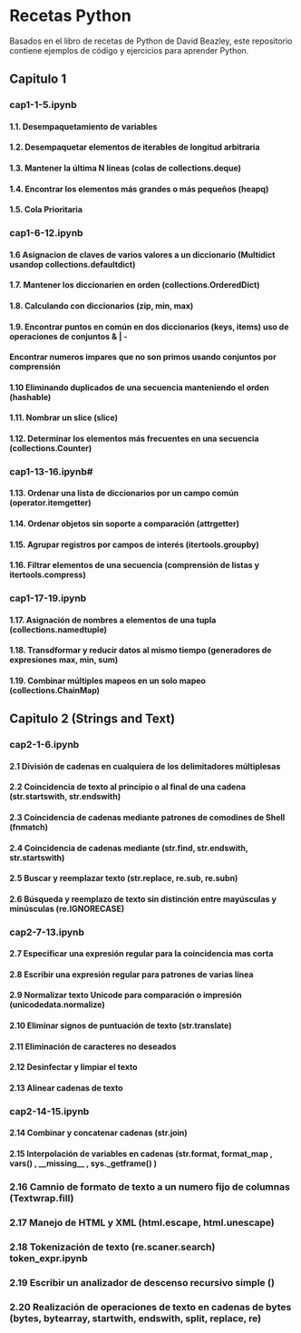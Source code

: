 # Recetas Python

Basados en el libro de recetas de Python de David Beazley, este repositorio contiene ejemplos de código y ejercicios para aprender Python.

## Capitulo 1

### cap1-1-5.ipynb

#### 1.1. Desempaquetamiento de variables
#### 1.2. Desempaquetar elementos de iterables de longitud arbitraria
#### 1.3. Mantener la última N líneas (colas de collections.deque)
#### 1.4. Encontrar los elementos más grandes o más pequeños (heapq)
#### 1.5. Cola Prioritaria

### cap1-6-12.ipynb

#### 1.6 Asignacion de claves de varios valores a un diccionario (Multidict usandop collections.defaultdict)
#### 1.7. Mantener los diccionarien en orden (collections.OrderedDict)
#### 1.8. Calculando con diccionarios (zip, min, max)
#### 1.9. Encontrar puntos en común en dos diccionarios (keys, items) uso de operaciones de conjuntos & | -
#### Encontrar numeros impares que no son primos usando conjuntos por comprensión
#### 1.10 Eliminando duplicados de una secuencia manteniendo el orden (hashable)
#### 1.11. Nombrar un slice (slice)
#### 1.12. Determinar los elementos más frecuentes en una secuencia (collections.Counter)

### cap1-13-16.ipynb#

#### 1.13. Ordenar una lista de diccionarios por un campo común (operator.itemgetter)
#### 1.14. Ordenar objetos sin soporte a comparación (attrgetter)
#### 1.15. Agrupar registros por campos de interés (itertools.groupby)
#### 1.16. Filtrar elementos de una secuencia (comprensión de listas y itertools.compress)

### cap1-17-19.ipynb

#### 1.17. Asignación de nombres a elementos de una tupla (collections.namedtuple)
#### 1.18. Transdformar y reducir datos al mismo tiempo (generadores de expresiones max, min, sum)
#### 1.19. Combinar múltiples mapeos en un solo mapeo (collections.ChainMap)

## Capitulo 2 (Strings and Text)

### cap2-1-6.ipynb

#### 2.1 División de cadenas en cualquiera de los delimitadores múltiplesas
#### 2.2 Coincidencia de texto al principio o al final de una cadena (str.startswith, str.endswith)
#### 2.3 Coincidencia de cadenas mediante patrones de comodines de Shell (fnmatch)
#### 2.4 Coincidencia de cadenas mediante (str.find, str.endswith, str.startswith)
#### 2.5 Buscar y reemplazar texto (str.replace, re.sub, re.subn)
#### 2.6 Búsqueda y reemplazo de texto sin distinción entre mayúsculas y minúsculas (re.IGNORECASE)

### cap2-7-13.ipynb

#### 2.7 Especificar una expresión regular para la coincidencia mas corta
#### 2.8 Escribir una expresión regular para patrones de varias línea
#### 2.9 Normalizar texto Unicode para comparación o impresión (unicodedata.normalize)
#### 2.10 Eliminar signos de puntuación de texto (str.translate)
#### 2.11 Eliminación de caracteres no deseados
#### 2.12 Desinfectar y limpiar el texto
#### 2.13 Alinear cadenas de texto

### cap2-14-15.ipynb

#### 2.14 Combinar y concatenar cadenas (str.join)
#### 2.15 Interpolación de variables en cadenas (str.format, format_map , vars() , \_\_missing\_\_ , sys._getframe() )
### 2.16 Camnio de formato de texto a un numero fijo de columnas (Textwrap.fill)
### 2.17 Manejo de HTML y XML (html.escape, html.unescape)
### 2.18 Tokenización de texto (re.scaner.search) token_expr.ipynb
### 2.19 Escribir un analizador de descenso recursivo simple ()
### 2.20 Realización de operaciones de texto en cadenas de bytes (bytes, bytearray, startwith, endswith, split, replace, re)


